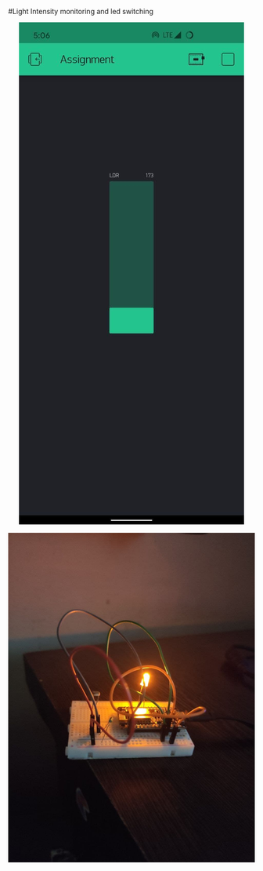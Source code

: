 #Light Intensity monitoring and led switching 

<p align="center"> <img src="https://github.com/devabhixda/IoT_Lab/blob/master/Node_Ldr/Node_Ldr_1.jpg">  </p>
<p align="center"> <img src="https://github.com/devabhixda/IoT_Lab/blob/master/Node_Ldr/Node_Ldr_2.jpg">  </p>